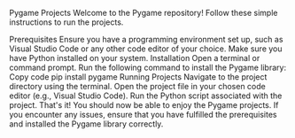 Pygame Projects
Welcome to the Pygame repository! Follow these simple instructions to run the projects.

Prerequisites
Ensure you have a programming environment set up, such as Visual Studio Code or any other code editor of your choice.
Make sure you have Python installed on your system.
Installation
Open a terminal or command prompt.
Run the following command to install the Pygame library:
Copy code
pip install pygame
Running Projects
Navigate to the project directory using the terminal.
Open the project file in your chosen code editor (e.g., Visual Studio Code).
Run the Python script associated with the project.
That's it! You should now be able to enjoy the Pygame projects. If you encounter any issues, ensure that you have fulfilled the prerequisites and installed the Pygame library correctly.
